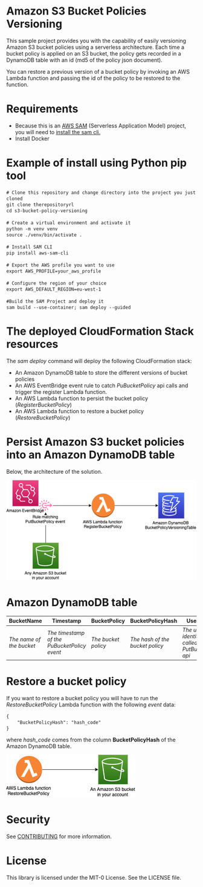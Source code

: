 # Amazon S3 Bucket Policies Versioning

This sample project provides you with the capability of easily versioning Amazon S3 bucket policies using a serverless architecture.
Each time a bucket policy is applied on an S3 bucket, the policy gets recorded in a DynamoDB table with an id (md5 of the policy json document).

You can restore a previous version of a bucket policy by invoking an AWS Lambda function and passing the id of the policy to be restored to the function.

# Requirements

- Because this is an [AWS SAM](https://docs.aws.amazon.com/serverless-application-model/index.html) (Serverless Application Model) project, you will need to [install the sam cli.](https://docs.aws.amazon.com/serverless-application-model/latest/developerguide/serverless-sam-cli-install.html)
- Install Docker

# Example of install using Python pip tool

    # Clone this repository and change directory into the project you just cloned
    git clone therepositoryrl
    cd s3-bucket-policy-versioning

    # Create a virtual environment and activate it
    python -m venv venv
    source ./venv/bin/activate .

    # Install SAM CLI
    pip install aws-sam-cli

    # Export the AWS profile you want to use
    export AWS_PROFILE=your_aws_profile

    # Configure the region of your choice
    export AWS_DEFAULT_REGION=eu-west-1

    #Build the SAM Project and deploy it
    sam build --use-container; sam deploy --guided
    
# The deployed CloudFormation Stack resources

The *sam deploy* command will deploy the following CloudFormation stack:

- An Amazon DynamoDB table to store the different versions of bucket policies
- An AWS EventBridge event rule to catch *PuBucketPolicy* api calls and trigger the register Lambda function.
- An AWS Lambda function to persist the bucket policy (*RegisterBucketPolicy*)
- An AWS Lambda function to restore a bucket policy  (*RestoreBucketPolicy*)


# Persist Amazon S3 bucket policies into an Amazon DynamoDB table

Below, the architecture of the solution.

![Persist Bucket Policy Architecture](imgs/archi_register_s3_bucket_policy.png "Persist Bucket Policy")

# Amazon DynamoDB table

| BucketName               | Timestamp                                   | BucketPolicy                   | BucketPolicyHash                | UserIdentity                                            |
|--------------------------|---------------------------------------------|--------------------------------|---------------------------------|---------------------------------------------------------|
| *The name of the bucket* | *The timestamp of the PuBucketPolicy event* | *The bucket policy* | *The hash of the bucket policy* | *The user identity that called the PutBucketPolicy api* |


# Restore a bucket policy

If you want to restore a bucket policy you will have to run the *RestoreBucketPolicy* Lambda function with the following *event* data:

    {
        "BucketPolicyHash": "hash_code"
    }

where *hash_code* comes from the column **BucketPolicyHash** of the Amazon DynamoDB table.

![Restore Bucket Policy Architecture](imgs/archi_restore_s3_bucket_policy.png "Restore Bucket Policy")

# Security

See [CONTRIBUTING](CONTRIBUTING.md#security-issue-notifications) for more information.

# License

This library is licensed under the MIT-0 License. See the LICENSE file.

